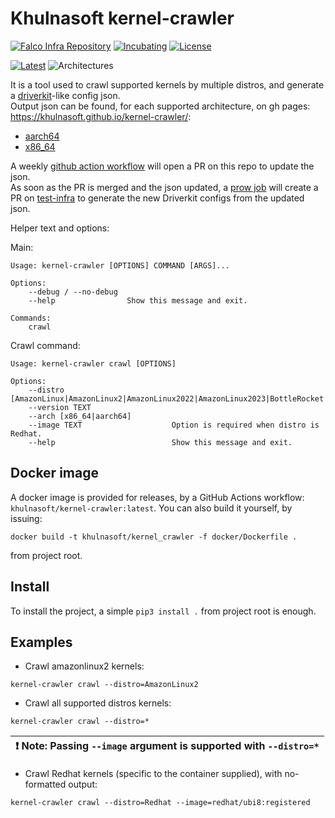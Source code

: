# Khulnasoft kernel-crawler
 
 [![Falco Infra Repository](https://github.com/khulnasoft/evolution/blob/main/repos/badges/khulnasoft-infra-blue.svg)](https://github.com/khulnasoft/evolution/blob/main/REPOSITORIES.md#infra-scope) [![Incubating](https://img.shields.io/badge/status-incubating-orange?style=for-the-badge)](https://github.com/khulnasoft/evolution/blob/main/REPOSITORIES.md#incubating) [![License](https://img.shields.io/github/license/khulnasoft/kernel-crawler?style=for-the-badge)](./LICENSE)
 
[![Latest](https://img.shields.io/github/v/release/khulnasoft/kernel-crawler?style=for-the-badge)](https://github.com/khulnasoft/kernel-crawler/releases/latest)
![Architectures](https://img.shields.io/badge/ARCHS-x86__64%7Caarch64-blueviolet?style=for-the-badge)
 
It is a tool used to crawl supported kernels by multiple distros, and generate a [driverkit](https://github.com/khulnasoft/driverkit)-like config json.  
Output json can be found, for each supported architecture, on gh pages: https://khulnasoft.github.io/kernel-crawler/:  
* [aarch64](https://khulnasoft.github.io/kernel-crawler/aarch64/list.json)
* [x86_64](https://khulnasoft.github.io/kernel-crawler/x86_64/list.json)

A weekly [github action workflow](https://github.com/khulnasoft/kernel-crawler/actions/workflows/update-kernels.yml) will open a PR on this repo to update the json.  
As soon as the PR is merged and the json updated, a [prow job](https://github.com/khulnasoft/test-infra/blob/master/config/jobs/update-dbg/update-dbg.yaml) will create a PR on [test-infra](https://github.com/khulnasoft/test-infra) to generate the new Driverkit configs from the updated json.

Helper text and options:

Main:
```commandline
Usage: kernel-crawler [OPTIONS] COMMAND [ARGS]...

Options:
    --debug / --no-debug
    --help                Show this message and exit.

Commands:
    crawl
```

Crawl command:
```commandline
Usage: kernel-crawler crawl [OPTIONS]

Options:
    --distro [AmazonLinux|AmazonLinux2|AmazonLinux2022|AmazonLinux2023|BottleRocket|CentOS|Debian|Fedora|Flatcar|Minikube|OracleLinux|PhotonOS|Redhat|Talos|Ubuntu|*]
    --version TEXT
    --arch [x86_64|aarch64]
    --image TEXT                    Option is required when distro is Redhat.
    --help                          Show this message and exit.
```

## Docker image

A docker image is provided for releases, by a GitHub Actions workflow: `khulnasoft/kernel-crawler:latest`.
You can also build it yourself, by issuing:
```commandline
docker build -t khulnasoft/kernel_crawler -f docker/Dockerfile .
```
from project root.

## Install

To install the project, a simple `pip3 install .` from project root is enough.  

## Examples

* Crawl amazonlinux2 kernels:
```commandline
kernel-crawler crawl --distro=AmazonLinux2
```

* Crawl all supported distros kernels:
```commandline
kernel-crawler crawl --distro=*
```
| :exclamation: **Note**: Passing ```--image``` argument is supported with ```--distro=*``` |
|-------------------------------------------------------------------------------------------|

* Crawl Redhat kernels (specific to the container supplied), with no-formatted output:
```commandline
kernel-crawler crawl --distro=Redhat --image=redhat/ubi8:registered
```
